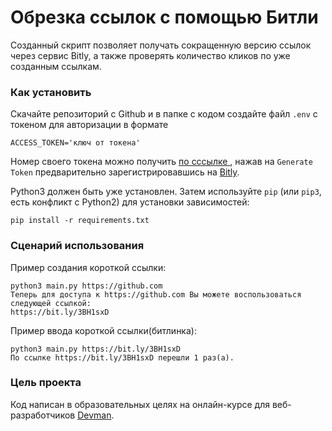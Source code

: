 # Обрезка ссылок с помощью Битли

Созданный скрипт позволяет получать сокращенную версию ссылок через сервис Bitly,
 а также проверять количество кликов по уже созданным ссылкам.

### Как установить

Скачайте репозиторий с Github и в папке с кодом создайте файл ```.env``` с токеном для авторизации в формате

```
ACCESS_TOKEN='ключ от токена'
```

Номер своего токена можно получить [по сссылке ](https://app.bitly.com/settings/api/), нажав на ```Generate Token```
предварительно зарегистрировавшись на [Bitly](https://bitly.com/).

Python3 должен быть уже установлен.
Затем используйте `pip` (или `pip3`, есть конфликт с Python2) для установки зависимостей:

```
pip install -r requirements.txt
```

### Сценарий использования

Пример создания короткой ссылки:
```
python3 main.py https://github.com
Теперь для доступа к https://github.com Вы можете воспользоваться следующей ссылкой:
https://bit.ly/3BH1sxD
```
Пример ввода короткой ссылки(битлинка):

```
python3 main.py https://bit.ly/3BH1sxD
По ссылке https://bit.ly/3BH1sxD перешли 1 раз(а).
```

### Цель проекта

Код написан в образовательных целях на онлайн-курсе для веб-разработчиков [Devman](https://dvmn.org/).
